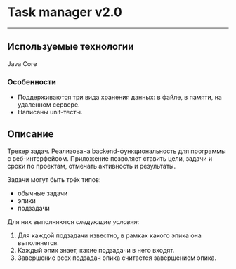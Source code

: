 # Task manager v2.0
---  

## Используемые технологии
Java Core

### Особенности
* Поддерживаются три вида хранения данных: в файле, в памяти, на удаленном сервере. 
* Написаны unit-тесты.

## Описание
Трекер задач. Реализована backend-функциональность для программы с веб-интерфейсом. Приложение позволяет ставить цели, задачи и сроки по проектам, отмечать активность и результаты.

Задачи могут быть трёх типов:
* обычные задачи
* эпики
* подзадачи

Для них выполняются _следующие условия_:
1. Для каждой подзадачи известно, в рамках какого эпика она выполняется.
2. Каждый эпик знает, какие подзадачи в него входят.
3. Завершение всех подзадач эпика считается завершением эпика.
